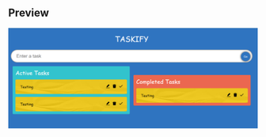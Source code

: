 ## Preview
![Preview](https://github.com/prabhatp/react_typescript_todo_app_dragdrop/blob/main/public/preview.png)